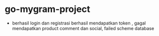 # go-mygram-project

- berhasil login dan registrasi berhasil mendapatkan token , gagal mendapatkan product comment dan social, failed scheme database
